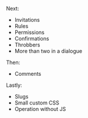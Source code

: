 Next:

- Invitations
- Rules
- Permissions
- Confirmations
- Throbbers
- More than two in a dialogue

Then:

- Comments

Lastly:

- Slugs
- Small custom CSS
- Operation without JS
